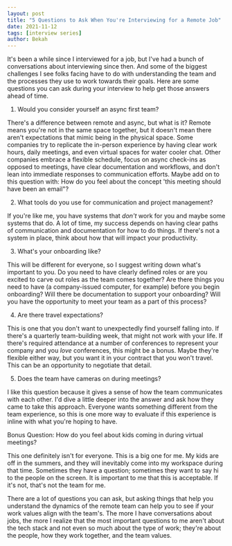 ```yaml
---
layout: post
title: "5 Questions to Ask When You're Interviewing for a Remote Job"
date: 2021-11-12
tags: [interview series]
author: Bekah
---
```


It's been a while since I interviewed for a job, but I've had a bunch of conversations about interviewing since then. And some of the biggest challenges I see folks facing have to do with understanding the team and the processes they use to work towards their goals. Here are some questions you can ask during your interview to help get those answers ahead of time.

1. Would you consider yourself an async first team?

There's a difference between remote and async, but what is it? Remote means you're not in the same space together, but it doesn't mean there aren't expectations that mimic being in the physical space. Some companies try to replicate the in-person experience by having clear work hours, daily meetings, and even virtual spaces for water cooler chat. Other companies embrace a flexible schedule, focus on async check-ins as opposed to meetings, have clear documentation and workflows, and don't lean into immediate responses to communication efforts. Maybe add on to this question with: How do you feel about the concept 'this meeting should have been an email"?

2. What tools do you use for communication and project management?

If you're like me, you have systems that _don't_ work for you and maybe some systems that do. A lot of time, my success depends on having clear paths of communication and documentation for how to do things. If there's not a system in place, think about how that will impact your productivity.

3. What's your onboarding like?

This will be different for everyone, so I suggest writing down what's important to you. Do you need to have clearly defined roles or are you excited to carve out roles as the team comes together? Are there things you need to have (a company-issued computer, for example) before you begin onboarding? Will there be documentation to support your onboarding? Will you have the opportunity to meet your team as a part of this process?

4. Are there travel expectations?

This is one that you don't want to unexpectedly find yourself falling into. If there's a quarterly team-building week, that might not work with your life. If there's required attendance at a number of conferences to represent your company and you _love_ conferences, this might be a bonus. Maybe they're flexible either way, but you want it in your contract that you won't travel. This can be an opportunity to negotiate that detail.

5. Does the team have cameras on during meetings?

I like this question because it gives a sense of how the team communicates with each other. I'd dive a little deeper into the answer and ask how they came to take this approach. Everyone wants something different from the team experience, so this is one more way to evaluate if this experience is inline with what you're hoping to have.

Bonus Question: How do you feel about kids coming in during virtual meetings?

This one definitely isn't for everyone. This is a big one for me. My kids are off in the summers, and they will inevitably come into my workspace during that time. Sometimes they have a question; sometimes they want to say hi to the people on the screen. It is important to me that this is acceptable. If it's not, that's not the team for me.

There are a lot of questions you can ask, but asking things that help you understand the dynamics of the remote team can help you to see if your work values align with the team's. The more I have conversations about jobs, the more I realize that the most important questions to me aren't about the tech stack and not even so much about the type of work; they're about the people, how they work together, and the team values.
